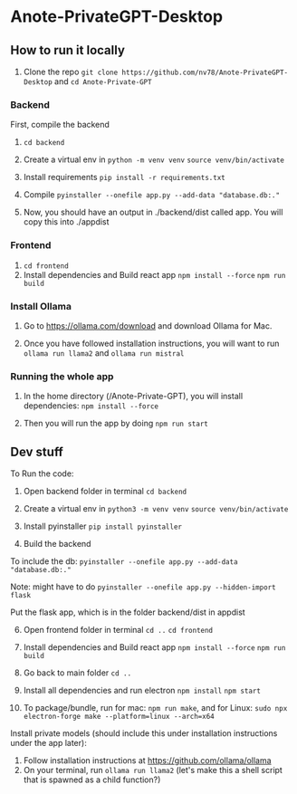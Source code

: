 # Anote-PrivateGPT-Desktop

## How to run it locally
1. Clone the repo `git clone https://github.com/nv78/Anote-PrivateGPT-Desktop` and `cd Anote-Private-GPT`

### Backend
First, compile the backend
1. `cd backend`
2. Create a virtual env in 
`python -m venv venv`
`source venv/bin/activate`

3. Install requirements
`pip install -r requirements.txt`

4. Compile
`pyinstaller --onefile app.py --add-data "database.db:."`

5. Now, you should have an output in ./backend/dist called app. You will copy this into ./appdist

### Frontend
1. `cd frontend`
2. Install dependencies and Build react app
`npm install --force`
`npm run build`

### Install Ollama
1. Go to https://ollama.com/download and download Ollama for Mac.

2. Once you have followed installation instructions, you will want to run `ollama run llama2` and `ollama run mistral`

### Running the whole app
1. In the home directory (/Anote-Private-GPT), you will install dependencies:
`npm install --force`

2. Then you will run the app by doing `npm run start`

## Dev stuff
To Run the code:
1. Open backend folder in terminal
`cd backend`

2. Create a virtual env in 
`python3 -m venv venv`
`source venv/bin/activate`

3. Install pyinstaller
`pip install pyinstaller`

4. Build the backend

To include the db: `pyinstaller --onefile app.py --add-data "database.db:."`

Note: might have to do `pyinstaller --onefile app.py --hidden-import flask`

Put the flask app, which is in the folder backend/dist in appdist

6. Open frontend folder in terminal
`cd ..`
`cd frontend`

7. Install dependencies and Build react app
`npm install --force`
`npm run build`

8. Go back to main folder
`cd ..`

9. Install all dependencies and run electron
`npm install`
`npm start`

10. To package/bundle, run for mac: `npm run make`, and for Linux: `sudo npx electron-forge make --platform=linux --arch=x64`


Install private models (should include this under installation instructions under the app later):
1. Follow installation instructions at https://github.com/ollama/ollama
2. On your terminal, run `ollama run llama2` (let's make this a shell script that is spawned as a child function?)
